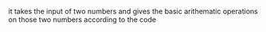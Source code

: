it takes the input of two numbers and gives the basic arithematic operations on those two numbers according to the code
